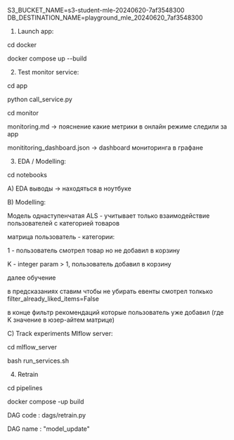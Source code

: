 S3_BUCKET_NAME=s3-student-mle-20240620-7af3548300
DB_DESTINATION_NAME=playground_mle_20240620_7af3548300


1. Launch app:

cd docker


docker compose up --build


2. Test monitor service:

cd app


python call_service.py

cd monitor


monitoring.md -> пояснение какие метрики в онлайн режиме следили за app


monititoring_dashboard.json -> dashboard мониторинга в графане


3. EDA / Modelling:

cd notebooks


A) EDA выводы -> находяться в ноутбуке


B) Modelling:

Модель однаступенчатая ALS - учитывает только взаимодействие пользователей с категорией товаров

матрица пользователь - категории:


1 - пользователь смотрел товар но не добавил в корзину


K - integer param > 1, пользователь добавил в корзину

далее обучение

в предсказаниях ставим чтобы не убирать евенты смотрел толкько
filter_already_liked_items=False

в конце фильтр рекомендаций которые пользователь уже добавил (где K значение в юзер-айтем матрице)

C) Track experiments Mlflow server:


cd mlflow_server


bash run_services.sh


4. Retrain 


cd pipelines 


docker compose -up build


DAG code : dags/retrain.py


DAG name : "model_update"
